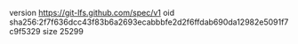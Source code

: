 version https://git-lfs.github.com/spec/v1
oid sha256:2f7f636dcc43f83b6a2693ecabbbfe2d2f6ffdab690da12982e5091f7c9f5329
size 25299

